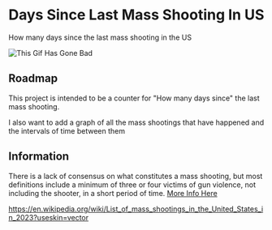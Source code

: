 # Days Since Last Mass Shooting In US
How many days since the last mass shooting in the US

![This Gif Has Gone Bad](https://media.tenor.com/rDNGnGliOOAAAAAd/futurama-days-since-last-accident.gif)

## Roadmap
This project is intended to be a counter for "How many days since" the last mass shooting.

I also want to add a graph of all the mass shootings that have happened and the intervals of time between them
## Information

There is a lack of consensus on what constitutes a mass shooting, but most definitions include a minimum of three or four victims of gun violence, not including the shooter, in a short period of time. [More Info Here](https://en.wikipedia.org/wiki/Mass_shooting?useskin=vector)

https://en.wikipedia.org/wiki/List_of_mass_shootings_in_the_United_States_in_2023?useskin=vector
